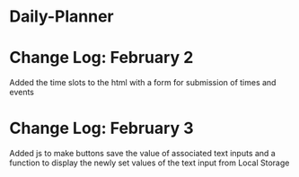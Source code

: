 # Daily-Planner

# Change Log: February 2
Added the time slots to the html with a form for submission of times and events

# Change Log: February 3
Added js to make buttons save the value of associated text inputs and a function to display the newly set values of the text input from Local Storage
